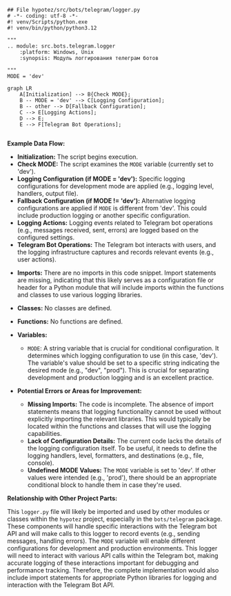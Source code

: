 ```
## File hypotez/src/bots/telegram/logger.py
# -*- coding: utf-8 -*-
#! venv/Scripts/python.exe
#! venv/bin/python/python3.12

"""
.. module: src.bots.telegram.logger
	:platform: Windows, Unix
	:synopsis: Модуль логгирования телеграм ботов

"""
MODE = 'dev'
```

**<algorithm>**

```mermaid
graph LR
    A[Initialization] --> B{Check MODE};
    B -- MODE = 'dev' --> C[Logging Configuration];
    B -- other --> D[Fallback Configuration];
    C --> E[Logging Actions];
    D --> E;
    E --> F[Telegram Bot Operations];
    
```

**Example Data Flow:**

* **Initialization:** The script begins execution.
* **Check MODE:**  The script examines the `MODE` variable (currently set to 'dev').
* **Logging Configuration (if MODE = 'dev'):**  Specific logging configurations for development mode are applied (e.g., logging level, handlers, output file).
* **Fallback Configuration (if MODE != 'dev'):**  Alternative logging configurations are applied if `MODE` is different from 'dev'. This could include production logging or another specific configuration.
* **Logging Actions:** Logging events related to Telegram bot operations (e.g., messages received, sent, errors) are logged based on the configured settings.
* **Telegram Bot Operations:** The Telegram bot interacts with users, and the logging infrastructure captures and records relevant events (e.g., user actions).



**<explanation>**

* **Imports:** There are no imports in this code snippet.  Import statements are missing, indicating that this likely serves as a configuration file or header for a Python module that will include imports within the functions and classes to use various logging libraries.

* **Classes:** No classes are defined.

* **Functions:** No functions are defined.

* **Variables:**
    * `MODE`: A string variable that is crucial for conditional configuration. It determines which logging configuration to use (in this case, 'dev').  The variable's value should be set to a specific string indicating the desired mode (e.g., "dev", "prod"). This is crucial for separating development and production logging and is an excellent practice.

* **Potential Errors or Areas for Improvement:**
    * **Missing Imports:** The code is incomplete.  The absence of import statements means that logging functionality cannot be used without explicitly importing the relevant libraries. This would typically be located within the functions and classes that will use the logging capabilities.
    * **Lack of Configuration Details:** The current code lacks the details of the logging configuration itself.  To be useful, it needs to define the logging handlers, level, formatters, and destinations (e.g., file, console).
    * **Undefined MODE Values:** The `MODE` variable is set to 'dev'. If other values were intended (e.g., 'prod'),  there should be an appropriate conditional block to handle them in case they're used.


**Relationship with Other Project Parts:**

This `logger.py` file will likely be imported and used by other modules or classes within the `hypotez` project, especially in the `bots/telegram` package.  These components will handle specific interactions with the Telegram bot API and will make calls to this logger to record events (e.g., sending messages, handling errors). The `MODE` variable will enable different configurations for development and production environments. This logger will need to interact with various API calls within the Telegram bot, making accurate logging of these interactions important for debugging and performance tracking.  Therefore, the complete implementation would also include import statements for appropriate Python libraries for logging and interaction with the Telegram Bot API.